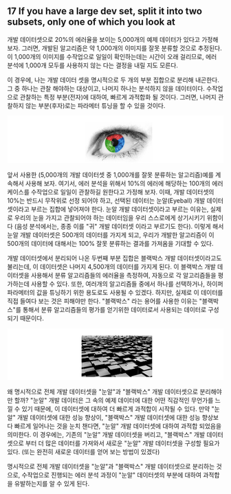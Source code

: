 ## 17 If you have a large dev set, split it into two subsets, only one of which you look at

개발 데이터셋으로 20%의 에러율을 보이는 5,000개의 예제 데이터가 있다고 가정해 보자. 그러면, 개발된 알고리즘은 약 1,000개의 이미지를 잘못 분류할 것으로 추정된다. 이 1,000개의 이미지를 수작업으로 일일이 확인하는데는 시간이 오래 걸리므로, 에러 분석에 1,000개 모두를 사용하지 않는 다는 결정을 내릴 지도 모른다. 

이 경우에, 나는 개발 데이터 셋을 명시적으로 두 개의 부분 집합으로 분리해 내곤한다. 그 중 하나는 관찰 해야하는 대상이고, 나머지 하나는 분석하지 않을 데이터이다. 수작업으로 관찰하는 특정 부분(전자)에 대하여, 빠르게 과적합화 될 것이다. 그러면, 나머지 관찰하지 않는 부분(후자)로는 파라메터 튜닝을 할 수 있을 것이다.

<div style="text-align=center">
  <img src="../img/17_1.PNG"/>
</div>

앞서 사용한 (5,000개의 개발 데이터셋 중 1,000개를 잘못 분류하는 알고리즘)예를 계속해서 사용해 보자. 여기서, 에러 분석을 위해서 10%의 에러에 해당하는 100개의 에러 케이스를 수작업으로 일일이 관찰하길 원한다고 가정해 보자. 이때, 개발 데이터셋의 10%는 반드시 무작위로 선정 되어야 하고, 선택된 데이터는 눈알(Eyeball) 개발 데이터셋이라고 부르는 집합에 넣어져야 한다. 눈알 개발 데이터셋이라고 부르는 이유는, 실제로 우리의 눈을 가지고 관찰되어야 하는 데이터임을 우리 스스로에게 상기시키기 위함이다 (음성 분석에서는, 종종 이를 "귀" 개발 데이터셋 이라고 부르기도 한다). 이렇게 해서 눈알 개발 데이터셋은 500개의 데이터를 가지게 되고, 우리가 개발한 알고리즘이 이 500개의 데이터에 대해서는 100% 잘못 분류하는 결과를 가져옴을 기대할 수 있다.

개발 데이터셋에서 분리되어 나온 두번째 부분 집합은 블랙박스 개발 데이터셋이라고도 불리는데, 이 데이터셋은 나머지 4,500개의 데이터를 가지게 된다. 이 블랙박스 개발 데이터셋을 사용해서 분류 알고리즘들의 에러율을 측정하여, 자동으로 각 알고리즘들을 평가하는데 사용할 수 있다. 또한, 여러개의 알고리즘들 중에서 하나를 선택하거나, 하이퍼파라메터의 값을 튜닝하기 위한 용도로도 사용될 수 있겠다. 하지만, 실제로 이 데이터를 직접 들여다 보는 것은 피해야만 한다. "블랙박스" 라는 용어를 사용한 이유는 "블랙박스"를 통해서 분류 알고리즘들의 평가를 얻기위한 데이터로서 사용되는 데이터로 구성되기 때문이다.

<div style="text-align=center">
  <img src="../img/17_2.PNG"/>
</div>

왜 명시적으로 전체 개발 데이터셋을 "눈알"과 "블랙박스" 개발 데이터셋으로 분리해야만 할까? "눈알" 개발 데이터은 그 속의 예제 데이터에 대한 어떤 직감적인 무언가를 느낄 수 있기 때문에, 이 데이터셋에 대하여 더 빠르게 과적합이 시작될 수 있다. 만약 "눈알" 개발 데이터셋에 대한 성능 향상이, "블랙박스" 개발 데이터셋에 대한 성능 향상보다 빠르게 일어나는 것을 눈치 챈다면, "눈알" 개발 데이터셋에 대하여 과적합 되었음을 의미한다. 이 경우에는, 기존의 "눈알" 개발 데이터셋을 버리고, "블랙박스" 개발 데이터셋으로 부터 더 많은 데이터를 가져와서 새로운 "눈알" 개발 데이터셋을 구성할 필요가 있다. (또는 완전히 새로운 데이터를 얻어 보는 방법이 있겠다)

명시적으로 전체 개발 데이터셋을 "눈알"과 "블랙박스" 개발 데이터셋으로 분리하는 것으로, 수작업으로 진행되는 에러 분석 과정이 "눈알" 데이터셋의 부분에 대하여 과적합을 유발하는지를 알 수 있게 된다.
